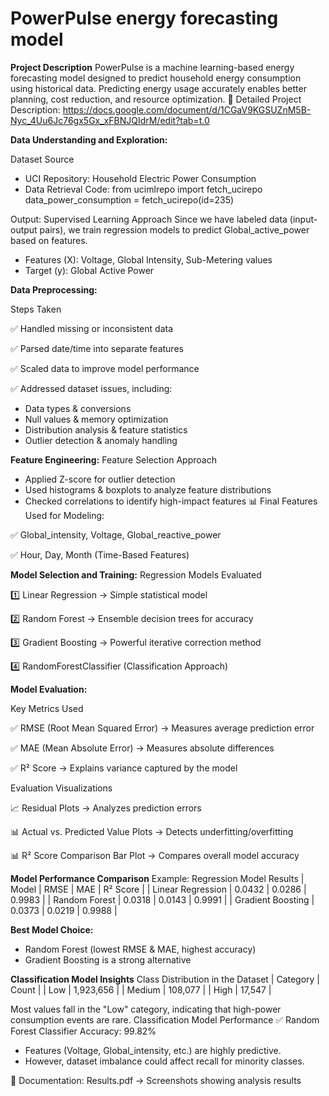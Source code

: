 # PowerPulse energy forecasting model
**Project Description**
PowerPulse is a machine learning-based energy forecasting model designed to predict household energy consumption using historical data.
Predicting energy usage accurately enables better planning, cost reduction, and resource optimization.
📄 Detailed Project Description: https://docs.google.com/document/d/1CGaV9KGSUZnM5B-Nyc_4Uu6Jc76gx5Gx_xFBNJQIdrM/edit?tab=t.0

**Data Understanding and Exploration:**

Dataset Source
- UCI Repository: Household Electric Power Consumption
- Data Retrieval Code:
from ucimlrepo import fetch_ucirepo
data_power_consumption = fetch_ucirepo(id=235)

Output:
Supervised Learning Approach
Since we have labeled data (input-output pairs), we train regression models to predict Global_active_power based on features.
- Features (X): Voltage, Global Intensity, Sub-Metering values
- Target (y): Global Active Power

**Data Preprocessing:**

Steps Taken

✅ Handled missing or inconsistent data

✅ Parsed date/time into separate features

✅ Scaled data to improve model performance

✅ Addressed dataset issues, including:

- Data types & conversions
- Null values & memory optimization
- Distribution analysis & feature statistics
- Outlier detection & anomaly handling

**Feature Engineering:**
Feature Selection Approach

- Applied Z-score for outlier detection
- Used histograms & boxplots to analyze feature distributions
- Checked correlations to identify high-impact features
📊 Final Features Used for Modeling:

✅ Global_intensity, Voltage, Global_reactive_power

✅ Hour, Day, Month (Time-Based Features)

**Model Selection and Training:**
Regression Models Evaluated

1️⃣ Linear Regression → Simple statistical model

2️⃣ Random Forest → Ensemble decision trees for accuracy

3️⃣ Gradient Boosting → Powerful iterative correction method

4️⃣ RandomForestClassifier (Classification Approach)


**Model Evaluation:**

Key Metrics Used

✅ RMSE (Root Mean Squared Error) → Measures average prediction error

✅ MAE (Mean Absolute Error) → Measures absolute differences

✅ R² Score → Explains variance captured by the model

Evaluation Visualizations

📈 Residual Plots → Analyzes prediction errors

📊 Actual vs. Predicted Value Plots → Detects underfitting/overfitting

📊 R² Score Comparison Bar Plot → Compares overall model accuracy

 **Model Performance Comparison**
Example: 
Regression Model Results
| Model | RMSE | MAE | R² Score | 
| Linear Regression | 0.0432 | 0.0286 | 0.9983 | 
| Random Forest | 0.0318 | 0.0143 | 0.9991 | 
| Gradient Boosting | 0.0373 | 0.0219 | 0.9988 | 

**Best Model Choice:**
- Random Forest (lowest RMSE & MAE, highest accuracy)
- Gradient Boosting is a strong alternative

**Classification Model Insights**
Class Distribution in the Dataset
| Category | Count | 
| Low | 1,923,656 | 
| Medium | 108,077 | 
| High | 17,547 | 

Most values fall in the "Low" category, indicating that high-power consumption events are rare.
Classification Model Performance
✅ Random Forest Classifier Accuracy: 99.82%
- Features (Voltage, Global_intensity, etc.) are highly predictive.
- However, dataset imbalance could affect recall for minority classes.


📂 Documentation:
Results.pdf → Screenshots showing analysis results
